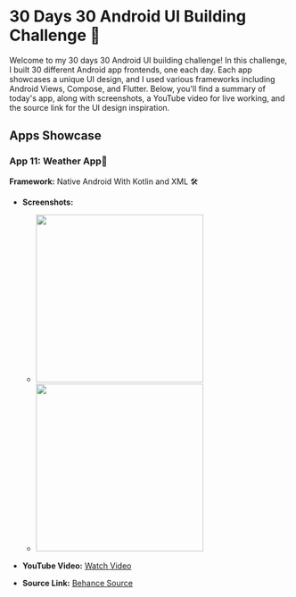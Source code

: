 # 30 Days 30 Android UI Building Challenge 🚀

Welcome to my 30 days 30 Android UI building challenge! In this challenge, I built 30 different Android app frontends, one each day. Each app showcases a unique UI design, and I used various frameworks including Android Views, Compose, and Flutter. Below, you'll find a summary of today's app, along with screenshots, a YouTube video for live working, and the source link for the UI design inspiration.

## Apps Showcase

### App 11: Weather App📱

**Framework:** Native Android With Kotlin and XML 🛠️


- **Screenshots:**
  - <img src="https://github.com/justatulcodes/Day11_weatherApp/assets/106759388/6310d599-96d9-4a2f-a20f-8936df5b43f9" width = "300" height="300">
  - <img src="https://github.com/justatulcodes/Day11_weatherApp/assets/106759388/3bcde4ca-323a-462f-bdf7-48c88c6329d8" width = "300" height="300">

- **YouTube Video:** [Watch Video](https://www.youtube.com/watch?v=7TPR0MPr0eM&ab_channel=Expeknow)
- **Source Link:** [Behance Source](https://dribbble.com/shots/11032680-Weather)

